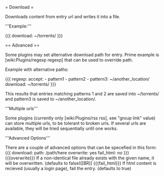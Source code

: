 = Download =

Downloads content from entry url and writes it into a file.

'''Example:'''

{{{
download: ~/torrents/
}}}

== Advanced ==

Some plugins may set alternative download path for entry.
Prime example is [wiki:Plugins/regexp regexp] that can be used to override path.

Example with alternative paths:

{{{
regexp:
  accept:
    - pattern1
    - pattern2
    - pattern3: ~/another_location/
download: ~/torrents/
}}}

This results that entries matching patterns 1 and 2 are saved into
~/torrents/ and pattern3 is saved to ~/another_location/.

'''Multiple urls'''

Some plugins (currently only [wiki:Plugins/rss rss], see "group link" value) can store multiple urls, to be tolerant to broken urls. If several urls are available, they will be tried sequentially until one works.


'''Advanced Options'''

There are a couple of advanced options that can be specefied in this form:
{{{
download:
  path: /path/here
  overwrite: yes
  fail_html: no
}}}
{{{overwrite}}} If a non-identical file already exists with the given name, it will be overwritten. (defaults to false)[[BR]]
{{{fail_html}}} If html content is recieved (usually a login page), fail the entry. (defaults to true) 